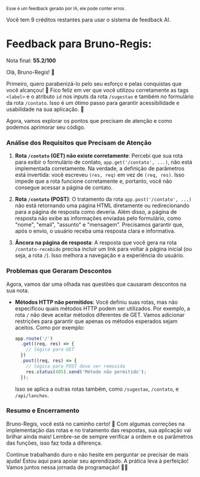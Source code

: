 <sup>Esse é um feedback gerado por IA, ele pode conter erros.</sup>

Você tem 9 créditos restantes para usar o sistema de feedback AI.

# Feedback para Bruno-Regis:

Nota final: **55.2/100**

Olá, Bruno-Regis! 🚀

Primeiro, quero parabenizá-lo pelo seu esforço e pelas conquistas que você alcançou! 🎉 Fico feliz em ver que você utilizou corretamente as tags `<label>` e o atributo `id` nos inputs da rota `/sugestao` e também no formulário da rota `/contato`. Isso é um ótimo passo para garantir acessibilidade e usabilidade na sua aplicação. 👏

Agora, vamos explorar os pontos que precisam de atenção e como podemos aprimorar seu código.

### Análise dos Requisitos que Precisam de Atenção

1. **Rota `/contato` (GET) não existe corretamente**: Percebi que sua rota para exibir o formulário de contato, `app.get('/contato', ...)`, não está implementada corretamente. Na verdade, a definição de parâmetros está invertida: você escreveu `(res, req)` em vez de `(req, res)`. Isso impede que a rota funcione corretamente e, portanto, você não consegue acessar a página de contato.

2. **Rota `/contato` (POST)**: O tratamento da rota `app.post('/contato', ...)` não está retornando uma página HTML diretamente ou redirecionando para a página de resposta como deveria. Além disso, a página de resposta não exibe as informações enviadas pelo formulário, como "nome", "email", "assunto" e "mensagem". Precisamos garantir que, após o envio, o usuário receba uma resposta clara e informativa.

3. **Âncora na página de resposta**: A resposta que você gera na rota `/contato-recebido` precisa incluir um link para voltar à página inicial (ou seja, a rota `/`). Isso melhora a navegação e a experiência do usuário.

### Problemas que Geraram Descontos

Agora, vamos dar uma olhada nas questões que causaram descontos na sua nota. 

- **Métodos HTTP não permitidos**: Você definiu suas rotas, mas não especificou quais métodos HTTP podem ser utilizados. Por exemplo, a rota `/` não deve aceitar métodos diferentes de GET. Vamos adicionar restrições para garantir que apenas os métodos esperados sejam aceitos. Como por exemplo:

  ```javascript
  app.route('/')
    .get((req, res) => {
      // lógica para GET
    })
    .post((req, res) => {
      // lógica para POST deve ser removida
      res.status(405).send('Método não permitido');
    });
  ```

  Isso se aplica a outras rotas também, como `/sugestao`, `/contato`, e `/api/lanches`.

### Resumo e Encerramento

Bruno-Regis, você está no caminho certo! 💪 Com algumas correções na implementação das rotas e no tratamento das respostas, sua aplicação vai brilhar ainda mais! Lembre-se de sempre verificar a ordem e os parâmetros das funções, isso faz toda a diferença.

Continue trabalhando duro e não hesite em perguntar se precisar de mais ajuda! Estou aqui para apoiar seu aprendizado. A prática leva à perfeição! Vamos juntos nessa jornada de programação! 🚀✨